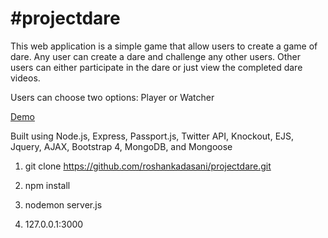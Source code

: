 # #projectdare

This web application is a simple game that allow users to create a game of dare. Any user can create a dare and challenge any other users. Other users can either participate in the dare or just view the completed dare videos.

Users can choose two options: Player or Watcher

<a href="https://projectdare.herokuapp.com/" target="_blank">Demo</a>

Built using Node.js, Express, Passport.js, Twitter API, Knockout, EJS, Jquery, AJAX, Bootstrap 4, MongoDB, and Mongoose

1. git clone https://github.com/roshankadasani/projectdare.git

2. npm install

3. nodemon server.js 

4. 127.0.0.1:3000
